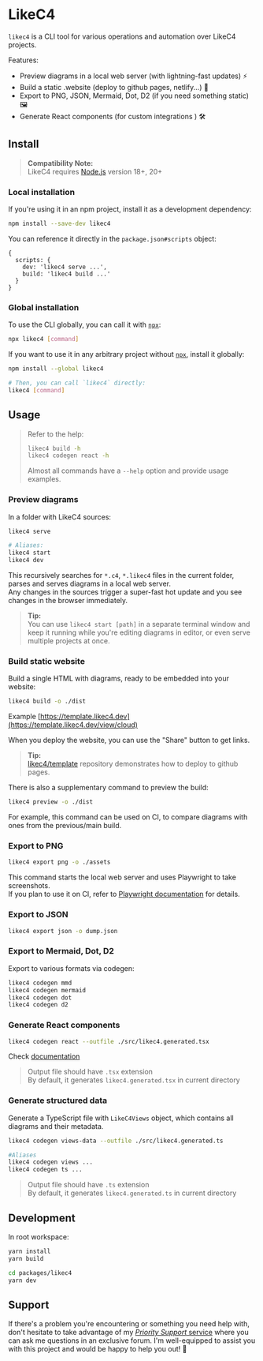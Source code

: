 # LikeC4

`likec4` is a CLI tool for various operations and automation over LikeC4 projects.

Features:

- Preview diagrams in a local web server (with lightning-fast updates) ⚡️
- Build a static .website (deploy to github pages, netlify...) 🔗
- Export to PNG, JSON, Mermaid, Dot, D2 (if you need something static) 🖼️
- Generate React components (for custom integrations ) 🛠️

## Install

> **Compatibility Note:**\
> LikeC4 requires [Node.js](https://nodejs.org/en/) version 18+, 20+

### Local installation

If you're using it in an npm project, install it as a development dependency:

```sh
npm install --save-dev likec4
```

You can reference it directly in the `package.json#scripts` object:

```json5
{
  scripts: {
    dev: 'likec4 serve ...',
    build: 'likec4 build ...'
  }
}
```

### Global installation

To use the CLI globally, you can call it with [`npx`](https://docs.npmjs.com/cli/v10/commands/npx):

```sh
npx likec4 [command]
```

If you want to use it in any arbitrary project without [`npx`](https://docs.npmjs.com/cli/v10/commands/npx), install it globally:

```sh
npm install --global likec4

# Then, you can call `likec4` directly:
likec4 [command]
```                                                     

## Usage

> Refer to the help:
>
> ```sh
> likec4 build -h
> likec4 codegen react -h
> ```
>
> Almost all commands have a `--help` option and provide usage examples.

### Preview diagrams

In a folder with LikeC4 sources:

```sh
likec4 serve

# Aliases:
likec4 start
likec4 dev
```

This recursively searches for `*.c4`, `*.likec4` files in the current folder, parses and serves diagrams in a local web server.\
Any changes in the sources trigger a super-fast hot update and you see changes in the browser immediately.

> **Tip:**\
> You can use `likec4 start [path]` in a separate terminal window and keep it running while you're editing diagrams in editor, or even serve multiple projects at once.

### Build static website

Build a single HTML with diagrams, ready to be embedded into your website:

```sh
likec4 build -o ./dist
```

Example [https://template.likec4.dev](https://template.likec4.dev/view/cloud)

When you deploy the website, you can use the "Share" button to get links.

> **Tip:**\
> [likec4/template](https://github.com/likec4/template) repository demonstrates how to deploy to github pages.

There is also a supplementary command to preview the build:

```sh
likec4 preview -o ./dist
```

For example, this command can be used on CI, to compare diagrams with ones from the previous/main build.

### Export to PNG

```sh
likec4 export png -o ./assets
```

This command starts the local web server and uses Playwright to take screenshots.\
If you plan to use it on CI, refer to [Playwright documentation](https://playwright.dev/docs/ci) for details.

### Export to JSON

```sh
likec4 export json -o dump.json
```

### Export to Mermaid, Dot, D2

Export to various formats via codegen:

```sh
likec4 codegen mmd
likec4 codegen mermaid
likec4 codegen dot
likec4 codegen d2
```

### Generate React components

```sh
likec4 codegen react --outfile ./src/likec4.generated.tsx
```

Check [documentation](https://likec4.dev/docs/tools/react/)

> Output file should have `.tsx` extension\
> By default, it generates `likec4.generated.tsx` in current directory

### Generate structured data

Generate a TypeScript file with `LikeC4Views` object, which contains all diagrams and their metadata.

```sh
likec4 codegen views-data --outfile ./src/likec4.generated.ts

#Aliases
likec4 codegen views ...
likec4 codegen ts ...
```

> Output file should have `.ts` extension\
> By default, it generates `likec4.generated.ts` in current directory

## Development

In root workspace:

```sh
yarn install
yarn build

cd packages/likec4
yarn dev
```

## Support

If there's a problem you're encountering or something you need help with, don't hesitate to take advantage of my [_Priority Support_ service](https://github.com/sponsors/davydkov) where you can ask me questions in an exclusive forum. I'm well-equipped to assist you with this project and would be happy to help you out! 🙂
